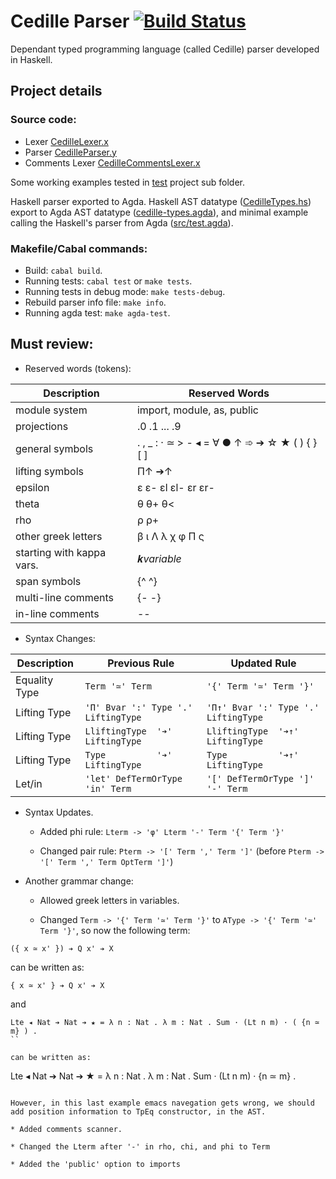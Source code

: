 # Cedille Parser [![Build Status](https://travis-ci.org/ernius/cedilleparser.svg?branch=master)](https://travis-ci.org/ernius/cedilleparser)

Dependant typed programming language (called Cedille) parser developed in Haskell.

## Project details

### Source code:
 * Lexer  [CedilleLexer.x](src/CedilleLexer.x)
 * Parser [CedilleParser.y](src/CedilleParser.y)
 * Comments Lexer  [CedilleCommentsLexer.x](src/CedilleCommentsLexer.x)

Some working examples tested in [test](test) project sub folder.

Haskell parser exported to Agda. Haskell AST datatype ([CedilleTypes.hs](../src/CedilleTypes.agda)) export to Agda AST datatype ([cedille-types.agda](../src/cedille-types.agda)), and minimal example calling the Haskell's parser from Agda ([src/test.agda](src/test.agda)).

### Makefile/Cabal commands:
 * Build: `cabal build`.
 * Running tests: `cabal test` or `make tests`.
 * Running tests in debug mode: `make tests-debug`.
 * Rebuild parser info file: `make info`.
 * Running agda test: `make agda-test`.

## Must review:

* Reserved words (tokens): 

Description	                 | Reserved Words
-----------------------------|----------
module system				 | import, module, as, public
projections					 | .0 .1 ... .9
general symbols				 | . , _ : · ≃ > - ◂ = ∀ ● ↑ ➾ ➔ ☆ ★ ( ) { } [ ] 
lifting symbols				 | Π↑ ➔↑
epsilon						 | ε ε- εl εl- εr εr-
theta						 | θ θ+ θ<
rho							 | ρ ρ+
other greek letters			 | β ι Λ λ χ φ Π ς
starting with kappa vars.	 | 𝒌*variable*
span symbols				 | {^ ^}
multi-line comments			 | {- -}
in-line comments			 | --
   
* Syntax Changes: 

Description     | Previous Rule                                           | Updated Rule
----------------|---------------------------------------------------------|----------------
Equality Type   | `Term '≃' Term`                                        | `'{' Term '≃' Term '}'`
Lifting Type    | `'Π' Bvar ':' Type '.' LiftingType`                  | `'Π↑' Bvar ':' Type '.' LiftingType`
Lifting Type    | `LliftingType  '➔' LiftingType`                      | `LliftingType  '➔↑' LiftingType`
Lifting Type    | `Type          '➔' LiftingType`                      | `Type          '➔↑' LiftingType`
Let/in          | `'let' DefTermOrType 'in' Term`                      | `'[' DefTermOrType ']' '-' Term`


* Syntax Updates.

	* Added phi rule: `Lterm -> 'φ' Lterm '-' Term '{' Term '}'`
	
	* Changed pair rule: `Pterm -> '[' Term ',' Term ']'` (before `Pterm -> '[' Term ',' Term OptTerm ']'`)
	

* Another grammar change:

	* Allowed greek letters in variables.

	* Changed `Term -> '{' Term '≃' Term '}'` to `AType -> '{' Term '≃' Term '}'`, so now the following term:

```
({ x ≃ x' }) ➔ Q x' ➔ X
```

can be written as:


```
{ x ≃ x' } ➔ Q x' ➔ X
```

and
```
Lte ◂ Nat ➔ Nat ➔ ★ = λ n : Nat . λ m : Nat . Sum · (Lt n m) · ( {n ≃ m} ) .
``

can be written as:

```
Lte ◂ Nat ➔ Nat ➔ ★ = λ n : Nat . λ m : Nat . Sum · (Lt n m) · {n ≃ m}  .
```

However, in this last example emacs navegation gets wrong, we should add position information to TpEq constructor, in the AST.

* Added comments scanner.

* Changed the Lterm after '-' in rho, chi, and phi to Term

* Added the 'public' option to imports
